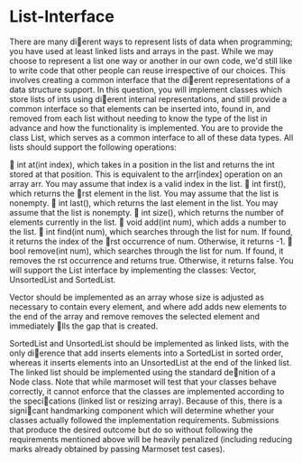 # List-Interface

There are many dierent ways to represent lists of data when programming; you have used at
least linked lists and arrays in the past. While we may choose to represent a list one way or
another in our own code, we'd still like to write code that other people can reuse irrespective
of our choices. This involves creating a common interface that the dierent representations
of a data structure support.
In this question, you will implement classes which store lists of ints using dierent internal
representations, and still provide a common interface so that elements can be inserted into,
found in, and removed from each list without needing to know the type of the list in advance
and how the functionality is implemented.
You are to provide the class List, which serves as a common interface to all of these data
types. All lists should support the following operations:


 int at(int index), which takes in a position in the list and returns the int stored at
that position. This is equivalent to the arr[index] operation on an array arr. You may
assume that index is a valid index in the list.
 int first(), which returns the rst element in the list. You may assume that the list
is nonempty.
 int last(), which returns the last element in the list. You may assume that the list is
nonempty.
 int size(), which returns the number of elements currently in the list.
 void add(int num), which adds a number to the list.
 int find(int num), which searches through the list for num. If found, it returns the
index of the rst occurrence of num. Otherwise, it returns -1.
 bool remove(int num), which searches through the list for num. If found, it removes
the rst occurrence and returns true. Otherwise, it returns false.
You will support the List interface by implementing the classes: Vector, UnsortedList and
SortedList.

Vector should be implemented as an array whose size is adjusted as necessary to contain every
element, and where add adds new elements to the end of the array and remove removes the
selected element and immediately lls the gap that is created.

SortedList and UnsortedList should be implemented as linked lists, with the only dierence
that add inserts elements into a SortedList in sorted order, whereas it inserts elements into
an UnsortedList at the end of the linked list. The linked list should be implemented using the
standard denition of a Node class.
Note that while marmoset will test that your classes behave correctly, it cannot enforce that
the classes are implemented according to the specications (linked list or resizing array).
Because of this, there is a signicant handmarking component which will determine whether
your classes actually followed the implementation requirements. Submissions that produce the
desired outcome but do so without following the requirements mentioned above will be heavily
penalized (including reducing marks already obtained by passing Marmoset test cases).
